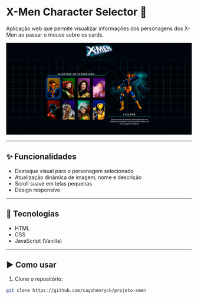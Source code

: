 # X-Men Character Selector 🧬

Aplicação web que permite visualizar informações dos personagens dos X-Men ao passar o mouse sobre os cards.

![Preview do projeto](./src/imagens/preview.png)

---

## ✨ Funcionalidades

- Destaque visual para o personagem selecionado
- Atualização dinâmica de imagem, nome e descrição
- Scroll suave em telas pequenas
- Design responsivo

---

## 🚀 Tecnologias

- HTML
- CSS
- JavaScript (Vanilla)

---

## ▶️ Como usar

1. Clone o repositório:
```bash
git clone https://github.com/cayohenryck/projeto-xmen